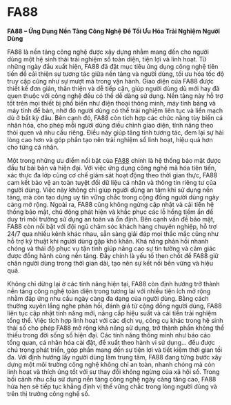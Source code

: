 # FA88

**FA88 – Ứng Dụng Nền Tảng Công Nghệ Để Tối Ưu Hóa Trải Nghiệm Người Dùng**

FA88 là nền tảng công nghệ được xây dựng nhằm mang đến cho người dùng một hệ sinh thái trải nghiệm số toàn diện, tiện lợi và linh hoạt. Từ những ngày đầu xuất hiện, FA88 đã đặt mục tiêu ứng dụng công nghệ tiên tiến để cải thiện sự tương tác giữa nền tảng và người dùng, tối ưu hóa tốc độ truy cập cũng như sự mượt mà trong vận hành. Giao diện của FA88 được thiết kế đơn giản, thân thiện và dễ tiếp cận, giúp người dùng dù mới hay đã quen thuộc với công nghệ đều có thể dễ dàng sử dụng. Nền tảng này hỗ trợ tốt trên mọi thiết bị phổ biến như điện thoại thông minh, máy tính bảng và máy tính để bàn, nhờ đó người dùng có thể trải nghiệm liên tục và liền mạch dù ở bất kỳ đâu. Bên cạnh đó, FA88 còn tích hợp các chức năng tùy biến cá nhân hóa, cho phép mỗi người dùng điều chỉnh giao diện, tính năng theo thói quen và nhu cầu riêng. Điều này giúp tăng tính tương tác, đem lại sự hài lòng cao hơn và góp phần tạo nên trải nghiệm số linh hoạt, hiệu quả hơn cho từng cá nhân.

Một trong những ưu điểm nổi bật của <a href="https://fa88.shop">FA88</a> chính là hệ thống bảo mật được đầu tư bài bản và hiện đại. Với việc ứng dụng công nghệ mã hóa tiên tiến, xác thực đa lớp cùng cơ chế giám sát hoạt động theo thời gian thực, FA88 cam kết bảo vệ an toàn tuyệt đối dữ liệu cá nhân và thông tin riêng tư của người dùng. Việc này không chỉ giúp người dùng an tâm khi sử dụng nền tảng, mà còn tạo dựng uy tín vững chắc trong cộng đồng người dùng ngày càng mở rộng. Ngoài ra, FA88 cũng không ngừng cập nhật và cải tiến hệ thống bảo mật, chủ động phát hiện và khắc phục các lỗ hổng tiềm ẩn để duy trì môi trường sử dụng an toàn và ổn định. Bên cạnh vấn đề bảo mật, FA88 còn nổi bật với đội ngũ chăm sóc khách hàng chuyên nghiệp, hỗ trợ 24/7 qua nhiều kênh khác nhau, sẵn sàng giải đáp mọi thắc mắc cũng như hỗ trợ kỹ thuật khi người dùng gặp khó khăn. Khả năng phản hồi nhanh chóng và thái độ phục vụ tận tình giúp nâng cao sự tin tưởng và cảm giác được đồng hành cùng nền tảng. Đây chính là yếu tố then chốt để FA88 giữ chân người dùng trong thời gian dài, tạo nên sự kết nối bền vững và hiệu quả.

Không chỉ dừng lại ở các tính năng hiện tại, FA88 còn định hướng trở thành nền tảng công nghệ toàn diện trong tương lai với nhiều tiện ích mở rộng nhằm đáp ứng nhu cầu ngày càng đa dạng của người dùng. Bằng cách thường xuyên lắng nghe phản hồi, đánh giá từ cộng đồng người dùng, FA88 liên tục cập nhật tính năng mới, nâng cấp hiệu suất và cải tiến trải nghiệm tổng thể. Việc tích hợp linh hoạt với các dịch vụ, công cụ khác trong hệ sinh thái số cho phép FA88 mở rộng khả năng sử dụng, trở thành phần không thể thiếu trong đời sống số hiện đại. Các tính năng thông minh như báo cáo tổng quan, cá nhân hóa cài đặt, đề xuất theo hành vi sử dụng… đều được chú trọng phát triển, góp phần mang đến sự tiện lợi và tiết kiệm thời gian tối đa. Với định hướng lấy người dùng làm trung tâm, FA88 đang từng bước xây dựng một môi trường công nghệ không chỉ an toàn, nhanh chóng mà còn linh hoạt và thích ứng tốt với sự thay đổi không ngừng của xã hội số. Trong bối cảnh nhu cầu sử dụng nền tảng công nghệ ngày càng tăng cao, FA88 hứa hẹn sẽ tiếp tục khẳng định vị thế vững chắc trong lòng người dùng và trên thị trường công nghệ số.

